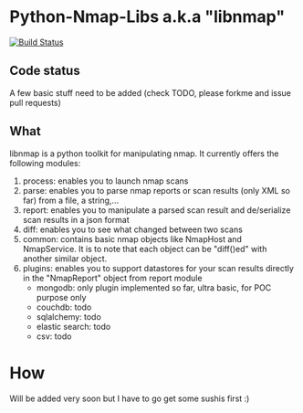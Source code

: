 # Python-Nmap-Libs a.k.a "libnmap"

[![Build Status](https://travis-ci.org/savon-noir/python-nmap-lib.png)](https://travis-ci.org/savon-noir/python-nmap-lib)

## Code status
A few basic stuff need to be added (check TODO, please forkme and issue pull
requests)

## What

libnmap is a python toolkit for manipulating nmap. It currently offers the following modules:
1. process: enables you to launch nmap scans
2. parse: enables you to parse nmap reports or scan results (only XML so far) from a file, a string,...
3. report: enables you to manipulate a parsed scan result and de/serialize scan results in a json format
4. diff: enables you to see what changed between two scans
5. common: contains basic nmap objects like NmapHost and NmapService. It is to note that each object can be "diff()ed" with another similar object.
6. plugins: enables you to support datastores for your scan results directly in the "NmapReport" object from report module
    - mongodb: only plugin implemented so far, ultra basic, for POC purpose only
    - couchdb: todo
    - sqlalchemy: todo
    - elastic search: todo
    - csv: todo

How
===
Will be added very soon but I have to go get some sushis first :)
